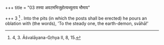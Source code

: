 +++
title = "03 तस्या अवटमभिजुहोत्यच्युताय भौमाय"

+++
3 [^1] . Into the pits (in which the posts shall be erected) he pours an oblation with (the words), 'To the steady one, the earth-demon, svāhā!'


[^1]:  4, 3. Āśvalāyana-Gṛhya II, 8, 15.

